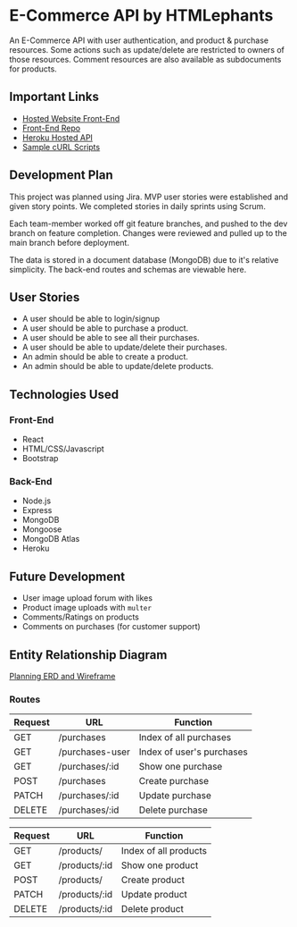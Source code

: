 # E-Commerce API by HTMLephants

An E-Commerce API with user authentication, and product & purchase resources. Some actions such as update/delete are restricted to owners of those resources. Comment resources are also available as subdocuments for products.

## Important Links

- [Hosted Website Front-End](https://sei-htmlephants.github.io/react-ecommerce-client)
- [Front-End Repo](https://github.com/sei-htmlephants/react-ecommerce-client)
- [Heroku Hosted API](https://thawing-beach-03969.herokuapp.com/)
- [Sample cURL Scripts](./sample_curl.md)

## Development Plan

This project was planned using Jira. MVP user stories were established and given story points. We completed stories in daily sprints using Scrum.

Each team-member worked off git feature branches, and pushed to the dev branch on feature completion. Changes were reviewed and pulled up to the main branch before deployment.

The data is stored in a document database (MongoDB) due to it's relative simplicity. The back-end routes and schemas are viewable here.

## User Stories

- A user should be able to login/signup
- A user should be able to purchase a product.
- A user should be able to see all their purchases.
- A user should be able to update/delete their purchases.
- An admin should be able to create a product.
- An admin should be able to update/delete products.

## Technologies Used

### Front-End

- React
- HTML/CSS/Javascript
- Bootstrap

### Back-End

- Node.js
- Express
- MongoDB
- Mongoose
- MongoDB Atlas
- Heroku

## Future Development

- User image upload forum with likes
- Product image uploads with `multer`
- Comments/Ratings on products
- Comments on purchases (for customer support)

## Entity Relationship Diagram

[Planning ERD and Wireframe](https://imgur.com/a/sqmwFmF)

### Routes

| Request | URL             | Function                  |
|---------|-----------------|---------------------------|
| GET     | /purchases      | Index of all purchases    |
| GET     | /purchases-user | Index of user's purchases |
| GET     | /purchases/:id  | Show one purchase         |
| POST    | /purchases      | Create purchase           |
| PATCH   | /purchases/:id  | Update purchase           |
| DELETE  | /purchases/:id  | Delete purchase           |

| Request | URL             | Function                  |
|---------|-----------------|---------------------------|
| GET     | /products/      | Index of all products     |
| GET     | /products/:id   | Show one product          |
| POST    | /products/      | Create product            |
| PATCH   | /products/:id   | Update product            |
| DELETE  | /products/:id   | Delete product            |
